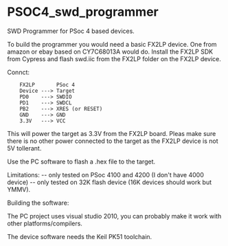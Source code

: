 PSOC4_swd_programmer
====================

SWD Programmer for PSoc 4 based devices.

To build the programmer you would need a basic FX2LP device. One from amazon or ebay based on CY7C68013A would do. Install the FX2LP SDK from Cypress and flash swd.iic from the FX2LP folder on the FX2LP device.

Connct:
```
    FX2LP       PSoc 4
    Device ---> Target
    PD0    ---> SWDIO
    PD1    ---> SWDCL
    PB2    ---> XRES (or RESET)
    GND    ---> GND
    3.3V   ---> VCC
```
This will power the target as 3.3V from the FX2LP board. Pleas make sure there is no other power connected to the target as the FX2LP device is not 5V tollerant.

Use the PC software to flash a .hex file to the target.

Limitations:
  -- only tested on PSoc 4100 and 4200 (I don't have 4000 device)
  -- only tested on 32K flash device (16K devices should work but YMMV).

Building the software:

The PC project uses visual studio 2010, you can probably make it work with other platforms/compilers.

The device software needs the Keil PK51 toolchain.
